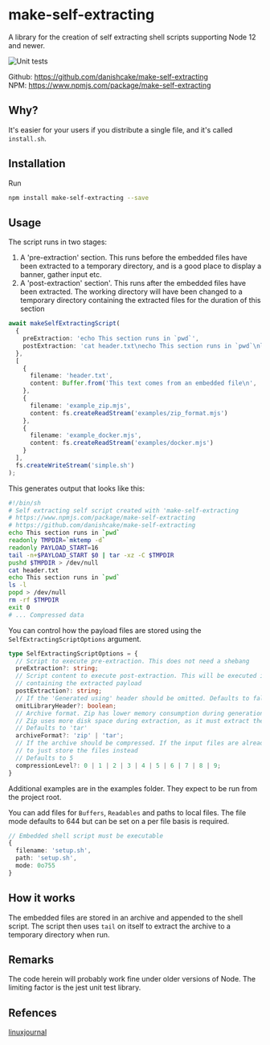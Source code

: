 # make-self-extracting

A library for the creation of self extracting shell scripts supporting Node 12 and newer.

![Unit tests](https://github.com/danishcake/make-self-extracting/actions/workflows/run-tests.yml/badge.svg)

Github: https://github.com/danishcake/make-self-extracting \
NPM: https://www.npmjs.com/package/make-self-extracting

## Why?

It's easier for your users if you distribute a single file, and it's called `install.sh`.

## Installation

Run

```Bash
npm install make-self-extracting --save
```

## Usage

The script runs in two stages:

1. A 'pre-extraction' section. This runs before the embedded files have been extracted to a temporary directory,
   and is a good place to display a banner, gather input etc.
2. A 'post-extraction' section'. This runs after the embedded files have been extracted. The working directory
   will have been changed to a temporary directory containing the extracted files for the duration of this section

```Typescript
await makeSelfExtractingScript(
  {
    preExtraction: 'echo This section runs in `pwd`',
    postExtraction: 'cat header.txt\necho This section runs in `pwd`\nls -l'
  },
  [
    {
      filename: 'header.txt',
      content: Buffer.from('This text comes from an embedded file\n', 'utf-8')
    },
    {
      filename: 'example_zip.mjs',
      content: fs.createReadStream('examples/zip_format.mjs')
    },
    {
      filename: 'example_docker.mjs',
      content: fs.createReadStream('examples/docker.mjs')
    }
  ],
  fs.createWriteStream('simple.sh')
);
```

This generates output that looks like this:

```Bash
#!/bin/sh
# Self extracting self script created with 'make-self-extracting
# https://www.npmjs.com/package/make-self-extracting
# https://github.com/danishcake/make-self-extracting
echo This section runs in `pwd`
readonly TMPDIR=`mktemp -d`
readonly PAYLOAD_START=16
tail -n+$PAYLOAD_START $0 | tar -xz -C $TMPDIR
pushd $TMPDIR > /dev/null
cat header.txt
echo This section runs in `pwd`
ls -l
popd > /dev/null
rm -rf $TMPDIR
exit 0
# ... Compressed data
```

You can control how the payload files are stored using the `SelfExtractingScriptOptions` argument.

```Typescript
type SelfExtractingScriptOptions = {
  // Script to execute pre-extraction. This does not need a shebang
  preExtraction?: string;
  // Script content to execute post-extraction. This will be executed in a temporary directory
  // containing the extracted payload
  postExtraction?: string;
  // If the 'Generated using' header should be omitted. Defaults to false
  omitLibraryHeader?: boolean;
  // Archive format. Zip has lower memory consumption during generation, but is less likely be available
  // Zip uses more disk space during extraction, as it must extract the zip to a temporary directory first
  // Defaults to 'tar'
  archiveFormat?: 'zip' | 'tar';
  // If the archive should be compressed. If the input files are already compressed it's usually better
  // to just store the files instead
  // Defaults to 5
  compressionLevel?: 0 | 1 | 2 | 3 | 4 | 5 | 6 | 7 | 8 | 9;
}
```

Additional examples are in the examples folder. They expect to be run from the project root.

You can add files for `Buffers`, `Readables` and paths to local files. The file mode defaults to 644 but can be set on a per file basis is required.

```Typescript
// Embedded shell script must be executable
{
  filename: 'setup.sh',
  path: 'setup.sh',
  mode: 0o755
}
```

## How it works

The embedded files are stored in an archive and appended to the shell script. The script then uses `tail` on itself to extract the
archive to a temporary directory when run.

## Remarks

The code herein will probably work fine under older versions of Node. The limiting factor is the jest unit test library.

## Refences

[linuxjournal](https://www.linuxjournal.com/node/1005818)
